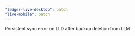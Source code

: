 ```yaml
---
"ledger-live-desktop": patch
"live-mobile": patch
---
```


Persistent sync error on LLD after backup deletion from LLM
